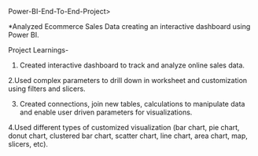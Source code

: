 Power-BI-End-To-End-Project>

*Analyzed Ecommerce Sales Data creating an interactive dashboard using Power BI.

Project Learnings-

1. Created interactive dashboard to track and analyze online sales data.

2.Used complex parameters to drill down in worksheet and customization using filters and slicers.

3. Created connections, join new tables, calculations to manipulate data and enable user driven parameters for visualizations.

4.Used different types of customized visualization (bar chart, pie chart, donut chart, clustered bar chart, scatter chart, line chart, area chart, map, slicers, etc).

